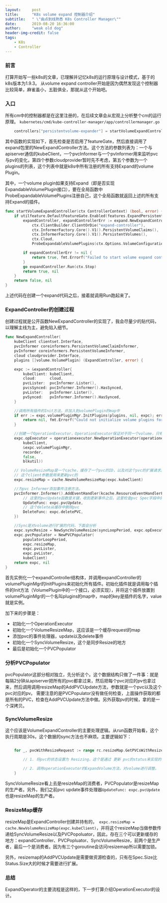 ```yaml
---
layout:     post
title:      "K8s volume expand 控制器介绍"
subtitle:   " \"由点到线熟悉 K8s Controller Manager\""
date:       2019-08-20 16:36:00
author:     "weak old dog"
header-img-credit: false
tags:
    - K8s
    - Controller
---
```


### 前言

打算开始写一些k8s的文章，已理解并记忆k8s的运行原理与设计模式，基于的k8s版本为1.9.3。
从volume expand controller开始是因为偶然发现这个控制器比较简单，麻雀虽小，五脏俱全，那就从这个开始吧。


### 入口

所有cm中的控制器都是在这里注册的，在后续文章会从宏观上分析整个cm的运行原理。
`kubernetes/cmd/kube-controller-manager/app/controllermanager.go`

```go
	controllers["persistentvolume-expander"] = startVolumeExpandController
```

其中函数的实现如下，首先检查是否启用了featureGate，然后直接调用了expand包里的NewExpandController方法。这个方法的参数列表为：一个与apiserver通信的kubeClient，一个pvcInformer与一个pvInformer用来监听pvc与pv的变化，第四个参数cloudprovider暂时先不考虑，第五个参数为一个plugins的列表，这个列表中就是k8s中所有注册的所有支持Expand的volume Plugin。

其中，一个volume plugin如果支持Expand（即是否实现ExpandableVolumePlugin接口），要在全局函数中ProbeExpandableVolumePlugins注册自己，这个全局函数就返回上述的所有支持Expand的插件。

```go
func startVolumeExpandController(ctx ControllerContext) (bool, error) {
	if utilfeature.DefaultFeatureGate.Enabled(features.ExpandPersistentVolumes) {
		expandController, expandControllerErr := expand.NewExpandController(
			ctx.ClientBuilder.ClientOrDie("expand-controller"),
			ctx.InformerFactory.Core().V1().PersistentVolumeClaims(),
			ctx.InformerFactory.Core().V1().PersistentVolumes(),
			ctx.Cloud,
			ProbeExpandableVolumePlugins(ctx.Options.VolumeConfiguration))

		if expandControllerErr != nil {
			return true, fmt.Errorf("Failed to start volume expand controller : %v", expandControllerErr)
		}
		go expandController.Run(ctx.Stop)
		return true, nil
	}
	return false, nil
}
```
上述代码在创建一个expand代码之后，接着就调用Run跑起来了。


### ExpandController的创建过程

创建过程就是公开函数NewExpandController的实现了，我会尽量少的贴代码，以理解主线为主，避免陷入细节。

```go
func NewExpandController(
	kubeClient clientset.Interface,
	pvcInformer coreinformers.PersistentVolumeClaimInformer,
	pvInformer coreinformers.PersistentVolumeInformer,
	cloud cloudprovider.Interface,
	plugins []volume.VolumePlugin) (ExpandController, error) {

	expc := &expandController{
		kubeClient: kubeClient,
		cloud:      cloud,
		pvcLister:  pvcInformer.Lister(),
		pvcsSynced: pvcInformer.Informer().HasSynced,
		pvLister:   pvInformer.Lister(),
		pvSynced:   pvInformer.Informer().HasSynced,
	}

    //调用所有插件的Init方法，并加入到volumePlugin的map中
	if err := expc.volumePluginMgr.InitPlugins(plugins, nil, expc); err != nil {
		return nil, fmt.Errorf("Could not initialize volume plugins for Expand Controller : %+v", err)
	}

    //创建一个OperationExecutor，OperationExecutor保证对于同一个volume，只有一个动作在执行，并提供了指数退避机制，后面会单独写一篇文章介绍这个
	expc.opExecutor = operationexecutor.NewOperationExecutor(operationexecutor.NewOperationGenerator(
		kubeClient,
		&expc.volumePluginMgr,
		recorder,
		false,
		blkutil))

    // VolumeResizeMap是一个cache，缓存了一个pvc的ID，以及对这个pvc的扩展请求。
    // 这个client参数是用来更新pvc的
	expc.resizeMap = cache.NewVolumeResizeMap(expc.kubeClient)

    //为pvc Informer添加事件注册方法。
	pvcInformer.Informer().AddEventHandler(kcache.ResourceEventHandlerFuncs{
        // 这里的pvcUpdate函数是关键，收到更新事件之后，这里检查pvc Spec字段中的size，如果Spec中的Size比Status中的Size大，则添加到缓存中
        UpdateFunc: expc.pvcUpdate,
        // 这个delete从缓存中删除pvc
		DeleteFunc: expc.deletePVC,
	})

    //Sync是对volume进行扩展的代码，下面会分析
	expc.syncResize = NewSyncVolumeResize(syncLoopPeriod, expc.opExecutor, expc.resizeMap, kubeClient)
	expc.pvcPopulator = NewPVCPopulator(
		populatorLoopPeriod,
		expc.resizeMap,
		expc.pvcLister,
		expc.pvLister,
		kubeClient)
	return expc, nil
}
```

首先实例化一个expandController结构体，并调用expandController的volumePluginMgr的InitPlugins来初始化所有插件。初始化插件就是调用每个插件的Init方法（VolumePlugin中的一个接口，必须实现），并将这个插件放置到volumePluginMgr的一个名叫plugins的map中，map的key是插件的名字，value就是实例。

加下来的步骤是：
* 初始化一个OperationExecutor
* 初始化一个VolumeResizeMap，这应该是一个缓存request的map
* 添加pvc的事件处理器，update以及delete事件
* 初始化一个SyncVolumeResize，这个是同步Resize的地方
* 最后是初始化一个PVCPopulator

### 分析PVCPopulator
pvcPopulator这部分相对独立，先分析这个。这个数据结构只做了一件事：就是每隔2分钟从apiserver把所有的pvc都拿过来，然后把每个pvc对应的pv也拿过来，然后调用调用resizeMap的AddPVCUpdate方法，参数就是一个pvc以及这个pvc对应的pv。
需要注意的是PVCPopulator没有做任何检查，上面操作获取的都是所有的PVC，检查在AddPVCUpdate方法中做。另外获取pv的时候，拿的是一个深拷贝。

### SyncVolumeResize
这个应该是VolumeExpandController的主要处理逻辑。从run函数开始看，这个执行周期是30s，这个数据的sync方法也不麻烦。主要逻辑如下：
```go

	for _, pvcWithResizeRequest := range rc.resizeMap.GetPVCsWithResizeRequest() {

		// 1. 将pvc的状态设置为 Resizing，这个是通过 更新 pvc的status来实现的，一个细节就是调用UpdateStatus之前，做了一个pvc的deepcopy，这里涉及到一些deepcopy，以后要考虑一下为什么。

	    // 2. 调用operationExecutor的ExpandVolume方法，对volume进行调整。
	}

```
SyncVolumeResize看上去是resizeMap的消费者，PVCPopulator是resizeMap的生产者。另外，我们之前pvc update事件处理器`UpdateFunc: expc.pvcUpdate`也是resizeMap的生产者。

### ResizeMap缓存
resizeMap是ExpandController创建并持有的，`	expc.resizeMap = cache.NewVolumeResizeMap(expc.kubeClient)
`，并将这个resizeMap当做参数传递给SyncVolumeResize以及PVCPopoluator，因此，存在三个可以更新缓存的地方：expandController、PVCPopluator、SyncVolumeResize，前两个是生产者，最后一个是消费者。因为有三个goroutine会访问resizemap所以需要加锁。

另外，resizemap的AddPVCUpdate是需要做资源检查的，只有在Spec.Size比Status.Size大的时候才需要进行扩展。

### 总结
ExpandOperator的主要流程是这样的，下一步打算介绍OperationExecutor的设计。